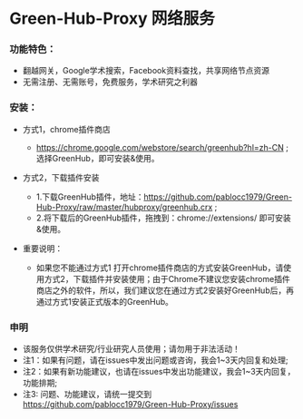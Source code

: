 
# Green-Hub-Proxy 网络服务

### 功能特色：
 - 翻越网关，Google学术搜索，Facebook资料查找，共享网络节点资源
 - 无需注册、无需账号，免费服务，学术研究之利器

### 安装：
 - 方式1，chrome插件商店
   - https://chrome.google.com/webstore/search/greenhub?hl=zh-CN ; 选择GreenHub，即可安装&使用。
  
 - 方式2，下载插件安装
   - 1.下载GreenHub插件，地址：https://github.com/pablocc1979/Green-Hub-Proxy/raw/master/hubproxy/greenhub.crx ; 
   - 2.将下载后的GreenHub插件，拖拽到：chrome://extensions/ 即可安装&使用。
 - 重要说明：
   - 如果您不能通过方式1 打开chrome插件商店的方式安装GreenHub，请使用方式2，下载插件并安装使用；由于Chrome不建议您安装chrome插件商店之外的软件，所以，我们建议您在通过方式2安装好GreenHub后，再通过方式1安装正式版本的GreenHub。

### 申明
- 该服务仅供学术研究/行业研究人员使用；请勿用于非法活动！
- 注1：如果有问题，请在issues中发出问题或咨询，我会1~3天内回复和处理; 
- 注2：如果有新功能建议，也请在issues中发出功能建议，我会1~3天内回复，功能排期; 
- 注3: 问题、功能建议，请统一提交到 https://github.com/pablocc1979/Green-Hub-Proxy/issues
